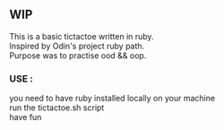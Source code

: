 ## WIP

This is a basic tictactoe written in ruby.  
Inspired by Odin's project ruby path.  
Purpose was to practise ood && oop.  

### USE :
you need to have ruby installed locally on your machine  
run the tictactoe.sh script  
have fun  
